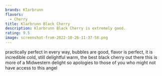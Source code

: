 ```yaml
---
brands: Klarbrunn
flavors:
  - Cherry
title: Klarbrunn Black Cherry
description: Klarbrunn Black Cherry is extremely good.
rating: 9.5
image: screenshot-from-2022-10-26-11-37-58.png
---
```

practically perfect in every way, bubbles are good, flavor is perfect, it is incredible cold, still delightful warm, the best black cherry out there this is more of a Midwestern delight so apologies to those of you who might not have access to this angel